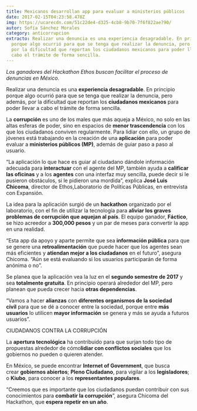 ```yaml
---
title: Mexicanos desarrollan app para evaluar a ministerios públicos
date: 2017-02-15T04:23:58.478Z
img: https://ucarecdn.com/51c22de4-d325-4cb8-9b70-7f6f822ae790/
autor: Sofía Sánchez Morales
category: anticorrupcion
extracto: Realizar una denuncia es una experiencia desagradable. En principio
  porque algo ocurrió para que se tenga que realizar la denuncia, pero además,
  por la dificultad que reportan los ciudadanos mexicanos para poder llevar a
  cabo el trámite de forma sencilla.
---
```

*Los ganadores del Hackathon Ethos buscan facilitar el proceso de denuncias en México.* 

Realizar una denuncia es una **experiencia desagradable**. En principio porque algo ocurrió para que se tenga que realizar la denuncia, pero además, por la dificultad que reportan los **ciudadanos mexicanos** para poder llevar a cabo el trámite de forma sencilla.

La **corrupción** es uno de los males que más aqueja a México, no solo en las altas esferas de poder, sino en espacios de **menor trascendencia** con los que los ciudadanos conviven regularmente. Para lidiar con ello, un grupo de jóvenes está trabajando en la creación de una **aplicación** para poder evaluar a **ministerios públicos (MP)**, además de guiar paso a paso al usuario.

“La aplicación lo que hace es guiar al ciudadano dándole información adecuada para **interactuar** con el agente del MP, también ayuda a **calificar las oficinas** y a los **agentes** con una interfaz muy sencilla, puede decir si le pusieron obstáculos, si le pidieron una mordida”, explica **José Luis Chicoma**, director de Ethos,Laboratorio de Políticas Públicas, en entrevista con Expansión.

La idea para la aplicación surgió de un **hackathon** organizado por el laboratorio, con el fin de utilizar la tecnología para **aliviar los graves problemas de corrupción que aquejan al país**. El equipo ganador, **Fáctico**, se hizo acreedor a **300,000 pesos** y un par de meses para convertir la app en una realidad.

“Esta app da apoyo y aparte permite que sea **información pública** para que se genere una **retroalimentación** que puede hacer que los agentes sean más eficientes y **atiendan mejor a los ciudadanos** en el futuro”, asegura Chicoma. “Aún se está evaluando si los usuarios participarán de forma anónima o no”.

Se planea que la aplicación vea la luz en el **segundo semestre de 2017** y sea **totalmente gratuita**. En principio operará alrededor del MP, pero planean que pueda crecer hacia **otras dependencias**.

“Vamos a hacer **alianzas** con **diferentes organismos de la sociedad civil** para que se dé a conocer entre la sociedad, porque entre **más usuarios** lo utilicen **mayor información** se genera y más se ayuda a futuros usuarios”.

CIUDADANOS CONTRA LA CORRUPCIÓN

La **apertura tecnológica** ha contribuido para que surjan todo tipo de propuestas alrededor de cómo**lidiar con conflictos sociales** que los gobiernos no pueden o quieren atender.

En México, se puede encontrar **Internet of Government**, que busca crear **gobiernos abiertos**; **Pleno Ciudadano**, para vigilar a los **legisladores**; o **Kiubo**, para conocer a los **representantes populares**.

“Creemos que es importante que los ciudadanos puedan contribuir con sus conocimientos para **combatir la corrupción**”, asegura Chicoma del Hackathon, que **espera repetir en un año**.
